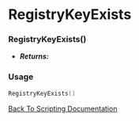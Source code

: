 # RegistryKeyExists

### RegistryKeyExists()
- ***Returns:*** 

### Usage

```Lua
RegistryKeyExists()
```


[Back To Scripting Documentation](../README.md)
